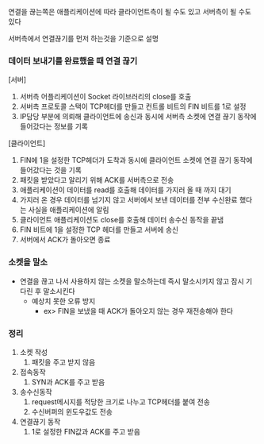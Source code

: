 연결을 끊는쪽은 애플리케이션에 따라 클라이언트측이 될 수도 있고 서버측이 될 수도 있다

서버측에서 연결끊기를 먼저 하는것을 기준으로 설명

### 데이터 보내기를 완료했을 때 연결 끊기

[서버]

1. 서버측 어플리케이션이 Socket 라이브러리의 close를 호출
2. 서버측 프로토콜 스택이 TCP헤더를 만들고 컨트롤 비트의 FIN 비트를 1로 설정
3. IP담당 부분에 의뢰해 클라이언트에 송신과 동시에 서버측 소켓에 연결 끊기 동작에 들어갔다는 정보를 기록

[클라이언트]

1. FIN에 1을 설정한 TCP헤더가 도착과 동시에 클라이언트 소켓에 연결 끊기 동작에 들어갔다는 것을 기록
2. 패킷을 받았다고 알리기 위해 ACK를 서버측으로 전송
3. 애플리케이션이 데이터를 read를 호출해 데이터를 가지러 올 때 까지 대기
4. 가지러 온 경우 데이터를 넘기지 않고 서버에서 보낸 데이터를 전부 수신완료 했다는 사실을 애플리케이션에 알림
5. 클라이언트 애플리케이션도 close를 호출해 데이터 송수신 동작을 끝냄
6. FIN 비트에 1을 설정한 TCP 헤더를 만들고 서버에 송신
7. 서버에서 ACK가 돌아오면 종료

### 소켓을 말소

- 연결을 끊고 나서 사용하지 않는 소켓을 말소하는데 즉시 말소시키지 않고 잠시 기다린 후 말소시킨다
  - 예상치 못한 오류 방지
    - ex> FIN을 보냈을 때 ACK가 돌아오지 않는 경우 재전송해야 한다

### 정리

1. 소켓 작성
   1. 패킷을 주고 받지 않음
2. 접속동작
   1. SYN과 ACK를 주고 받음
3. 송수신동작
   1. request메시지를 적당한 크기로 나누고 TCP헤더를 붙여 전송
   2. 수신버퍼의 윈도우값도 전송
4. 연결끊기 동작
   1. 1로 설정한 FIN값과 ACK를 주고 받음

